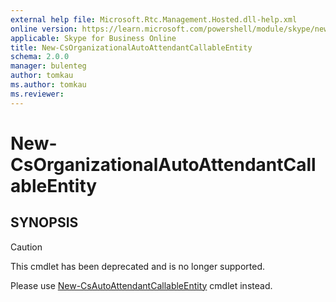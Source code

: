 ```yaml
---
external help file: Microsoft.Rtc.Management.Hosted.dll-help.xml
online version: https://learn.microsoft.com/powershell/module/skype/new-csorganizationalautoattendantcallableentity
applicable: Skype for Business Online
title: New-CsOrganizationalAutoAttendantCallableEntity
schema: 2.0.0
manager: bulenteg
author: tomkau
ms.author: tomkau
ms.reviewer:
---
```


# New-CsOrganizationalAutoAttendantCallableEntity

## SYNOPSIS
> [!CAUTION]
> This cmdlet has been deprecated and is no longer supported.
> 
> Please use [New-CsAutoAttendantCallableEntity](New-CsAutoAttendantCallableEntity.md) cmdlet instead.
